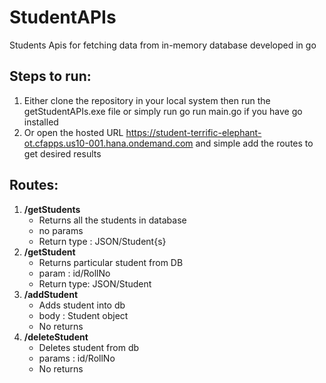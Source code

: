 # StudentAPIs

Students Apis for fetching data from in-memory database developed in go

## Steps to run:
1. Either clone the repository in your local system then run the getStudentAPIs.exe file or simply run go run main.go if you have go installed
2. Or open the hosted URL https://student-terrific-elephant-ot.cfapps.us10-001.hana.ondemand.com and simple add the routes to get desired results

## Routes:
1. **/getStudents**
     - Returns all the students in database
     - no params
     - Return type : JSON/Student{s}
3. **/getStudent**
     - Returns particular student from DB
     - param : id/RollNo
     - Return type: JSON/Student
4. **/addStudent**
     - Adds student into db
     - body : Student object
     - No returns
5. **/deleteStudent**
     - Deletes student from db
     - params : id/RollNo
     - No returns
